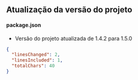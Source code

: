 ## Atualização da versão do projeto

#### package.json
- Versão do projeto atualizada de 1.4.2 para 1.5.0

```json
{
  "linesChanged": 2,
  "linesIncluded": 1,
  "totalChars": 40
}
```

